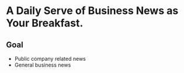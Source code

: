 # A Daily Serve of Business News as Your Breakfast.

## Goal
- Public company related news
- General business news



